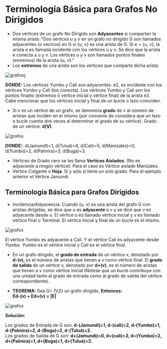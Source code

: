 # Terminología Básica para Grafos No Dirigidos

- Dos vértices de un grafo No Dirigido son **Adyacentes** si comparten la misma arista: "Dos vértices u y v en un grafo no dirigido G son llamados adyacentes (o vecinos) en G si {u, v} es una arista de G. Si e = {u, v}, la arista e es llamada incidente con los vértices u y v. Se dice que la arista e conecta a u y v. Los vértices u y v son llamados puntos finales (extremos) de la arista {u, v}."  
- Los **extremos** de una arista son los vértices que comparte dicha arista:

![grafosç](/assets/images/graph/grafo_6.jpg)

**DONDE:** Los vértices Yumbo y Cali son adyacentes. e2, es incidente con los vértices Yumbo y Cali (los conecta). Los vértices Yumbo y Cali son los puntos finales (extremos ó vértice inicial y vértice final) de la arista e2. Cabe mencionar que los vértices inicial y final de un bucle o lazo coinciden.  
  
- Si v es un vértice de un grafo, se denomina **grado** de v al número de aristas que inciden en el mismo (por convenio de considera que un lazo o bucle cuenta dos veces al determinar el grado de su vértice). Grado de un vértice: **d(V)**.

![grafos](/assets/images/graph/grafo_7.jpg)

**DONDE:**: d(Jamundí)=1, d(Tuluá)=4, d(Cali)=5, d(Manizales)=0, d(Yumbo)=2, d(Palmira)=3, d(Buga)=3.  
  
- Vértices de Grado cero se les llama **Vertices Aislados**. (No es adyacente a ningún vértice): Para el caso es Vértice aislado Manizales.  
- Vertice Colgante ó **Hoja**. Sí y sólo sí tiene un solo grado. Para el ejemplo anterior el Vértice Jamundi.  
  

## Terminología Básica para Grafos Dirigidos

- Incidencia/Adyacencia: Cuando (u, v) es una arista del grafo G con aristas dirigidas, se dice que u es **adyacente** a v y se dice que v es adyacente desde u. El vértice u es llamado vértice inicial y v es llamado vértice final o Terminal. El vértice inicial y final de un bucle es el mismo.

![grafos](/assets/images/graph/grafo_8.jpg)

El vértice Yumbo es adyacente a Cali. Y el vértice Cali es adyacente desde Yumbo. Yumbo es el vértice inicial y Cali es el vértice final.  
  
- En un grafo dirigido, el **grado de entrada** de un vértice v, denotado por **d-(v)**, es el número de aristas que tienen a v como vértice final. El **grado de salida** de un vértice v, denotado por **d+(v)**, es el número de aristas que tienen a v como vértice inicial (Nótese que un bucle contribuye con una unidad tanto al grado de entrada como al grado de salida del vértice correspondiente).  
  
- **TEOREMA:** Sea G= (V,E) un grafo dirigido, **Entonces:**  
**Ed-(v) + Ed+(v) = |E|**

![grafos](/assets/images/graph/grafo_9.jpg)

**Solución:**

Los grados de Entrada de G son: **d-(Jamundi)=1, d-(cali)=2, d-(Yumbo)=1, d-(Palmira)=2, d-(Buga)=2, d-(Tuluá)=2.**  
Los grados de Salida de G son: **d+(Jamundi)=0, d+(cali)=3, d+(Yumbo)=2, d+(Palmira)=1, d+(Buga)=1, d+(Tuluá)=2.**
